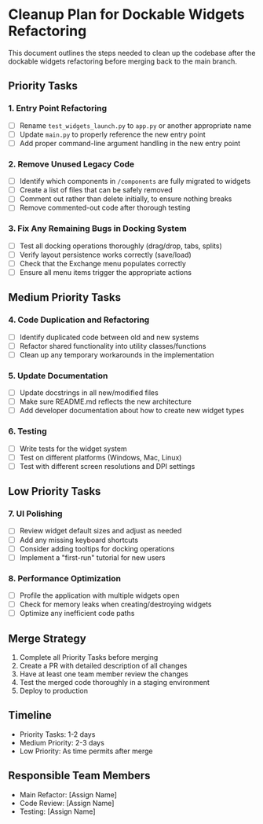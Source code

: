 # Cleanup Plan for Dockable Widgets Refactoring

This document outlines the steps needed to clean up the codebase after the dockable widgets refactoring before merging back to the main branch.

## Priority Tasks

### 1. Entry Point Refactoring

- [ ] Rename `test_widgets_launch.py` to `app.py` or another appropriate name
- [ ] Update `main.py` to properly reference the new entry point
- [ ] Add proper command-line argument handling in the new entry point

### 2. Remove Unused Legacy Code

- [ ] Identify which components in `/components` are fully migrated to widgets
- [ ] Create a list of files that can be safely removed
- [ ] Comment out rather than delete initially, to ensure nothing breaks
- [ ] Remove commented-out code after thorough testing

### 3. Fix Any Remaining Bugs in Docking System

- [ ] Test all docking operations thoroughly (drag/drop, tabs, splits)
- [ ] Verify layout persistence works correctly (save/load)
- [ ] Check that the Exchange menu populates correctly
- [ ] Ensure all menu items trigger the appropriate actions

## Medium Priority Tasks

### 4. Code Duplication and Refactoring

- [ ] Identify duplicated code between old and new systems
- [ ] Refactor shared functionality into utility classes/functions
- [ ] Clean up any temporary workarounds in the implementation

### 5. Update Documentation

- [ ] Update docstrings in all new/modified files
- [ ] Make sure README.md reflects the new architecture
- [ ] Add developer documentation about how to create new widget types

### 6. Testing

- [ ] Write tests for the widget system
- [ ] Test on different platforms (Windows, Mac, Linux)
- [ ] Test with different screen resolutions and DPI settings

## Low Priority Tasks

### 7. UI Polishing

- [ ] Review widget default sizes and adjust as needed
- [ ] Add any missing keyboard shortcuts
- [ ] Consider adding tooltips for docking operations
- [ ] Implement a "first-run" tutorial for new users

### 8. Performance Optimization

- [ ] Profile the application with multiple widgets open
- [ ] Check for memory leaks when creating/destroying widgets
- [ ] Optimize any inefficient code paths

## Merge Strategy

1. Complete all Priority Tasks before merging
2. Create a PR with detailed description of all changes
3. Have at least one team member review the changes
4. Test the merged code thoroughly in a staging environment
5. Deploy to production

## Timeline

- Priority Tasks: 1-2 days
- Medium Priority: 2-3 days
- Low Priority: As time permits after merge

## Responsible Team Members

- Main Refactor: [Assign Name]
- Code Review: [Assign Name]
- Testing: [Assign Name] 